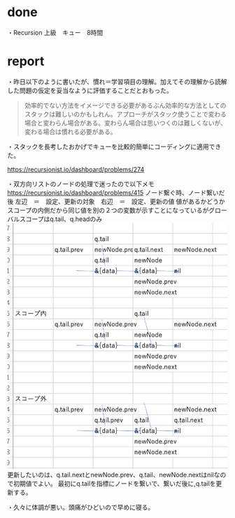 # done
・Recursion 上級　キュー　8時間</br>

# report

・昨日以下のように書いたが、慣れ＝学習項目の理解。加えてその理解から読解した問題の仮定を妥当なように評価することだとおもった。
>効率的でない方法をイメージできる必要があるぶん効率的な方法としてのスタックは難しいのかもしれん。アプローチがスタック使うことで変わる場合と変わらん場合がある。変わらん場合は思いつくのは難しくないが、変わる場合は慣れる必要がある。</br>

・スタックを長考したおかげでキューを比較的簡単にコーディングに適用できた。</br>

https://recursionist.io/dashboard/problems/274

・双方向リストのノードの処理で迷ったので以下メモ　
https://recursionist.io/dashboard/problems/415
ノード繋ぐ時、ノード繋いだ後
左辺　＝　設定、更新の対象　右辺　＝　設定、更新の値
値があるかどうか
スコープの内側だから同じ値を別の２つの変数が示すことになっているがグローバルスコープはq.tail、q.headのみ
![Alt text](image.png)
更新したいのは、q.tail.nextとnewNode.prev、q.tail、newNode.nextはnilなので初期値でよい。
最初にq.tailを指標にノードを繋いで、繋いだ後に,q.tailを更新する。

・久々に体調が悪い。頭痛がひどいので早めに寝る。